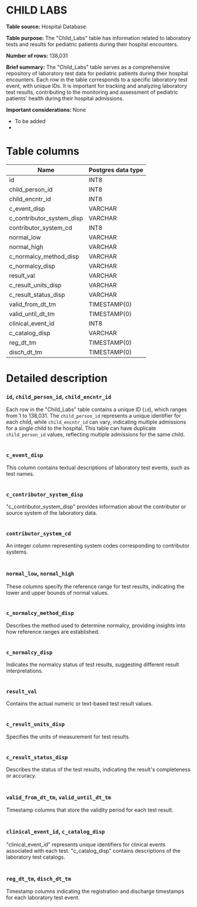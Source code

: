 <h1><b>CHILD LABS</b></h1>

**Table source:** Hospital Database.

**Table purpose:** The "Child_Labs" table has information related to laboratory tests and results for pediatric patients during their hospital encounters.

**Number of rows:** 138,031

**Brief summary:**
The "Child_Labs" table serves as a comprehensive repository of laboratory test data for pediatric patients during their hospital encounters. Each row in the table corresponds to a specific laboratory test event, with unique IDs. It is important for tracking and analyzing laboratory test results, contributing to the monitoring and assessment of pediatric patients' health during their hospital admissions.

**Important considerations:** None
- To be added
- 

# Table columns

Name | Postgres data type
---- | ----
id | INT8
child\_person\_id | INT8
child\_encntr\_id | INT8
c\_event\_disp | VARCHAR
c\_contributor\_system\_disp | VARCHAR
contributor\_system\_cd | INT8
normal\_low | VARCHAR
normal\_high | VARCHAR
c\_normalcy\_method\_disp | VARCHAR
c\_normalcy\_disp | VARCHAR
result\_val | VARCHAR
c\_result\_units\_disp | VARCHAR
c\_result\_status\_disp | VARCHAR
valid\_from\_dt\_tm | TIMESTAMP(0)
valid\_until\_dt\_tm | TIMESTAMP(0)
clinical\_event\_id | INT8
c\_catalog\_disp | VARCHAR
reg\_dt\_tm | TIMESTAMP(0)
disch\_dt\_tm | TIMESTAMP(0)

# Detailed description

### `id`, `child_person_id`, `child_encntr_id`
Each row in the "Child_Labs" table contains a unique ID (`id`), which ranges from 1 to 138,031. The `child_person_id` represents a unique identifier for each child, while `child_encntr_id` can vary, indicating multiple admissions for a single child to the hospital. This table can have duplicate `child_person_id` values, reflecting multiple admissions for the same child.
<br></br>

### `c_event_disp`
This column contains textual descriptions of laboratory test events, such as test names.
<br></br>

### `c_contributor_system_disp`
"c_contributor_system_disp" provides information about the contributor or source system of the laboratory data.
<br></br>

### `contributor_system_cd`
An integer column representing system codes corresponding to contributor systems.
<br></br>

### `normal_low`, `normal_high`
These columns specify the reference range for test results, indicating the lower and upper bounds of normal values.
<br></br>

### `c_normalcy_method_disp`
Describes the method used to determine normalcy, providing insights into how reference ranges are established.
<br></br>

### `c_normalcy_disp`
Indicates the normalcy status of test results, suggesting different result interpretations.
<br></br>

### `result_val`
Contains the actual numeric or text-based test result values.
<br></br>

### `c_result_units_disp`
Specifies the units of measurement for test results.
<br></br>

### `c_result_status_disp`
Describes the status of the test results, indicating the result's completeness or accuracy.
<br></br>

### `valid_from_dt_tm`, `valid_until_dt_tm`
Timestamp columns that store the validity period for each test result.
<br></br>

### `clinical_event_id`, `c_catalog_disp`
"clinical_event_id" represents unique identifiers for clinical events associated with each test. "c_catalog_disp" contains descriptions of the laboratory test catalogs.
<br></br>

### `reg_dt_tm`, `disch_dt_tm`
Timestamp columns indicating the registration and discharge timestamps for each laboratory test event.
